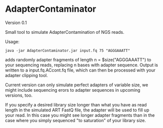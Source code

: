 # AdapterContaminator

Version 0.1

Small tool to simulate AdapterContamination of NGS reads.

Usage:

`java -jar AdapterContaminator.jar input.fq 75 "AGGGAAATT"`


adds randomly adapter fragments of length n = $size("AGGGAAATT") to your sequencing reads, 
replacing n bases with adapter sequence. 
Output is written to a input.fq.ACcont.fq file, which can then be processed with your adapter clipping tool. 

Current version can only simulate perfect adapters of variable size, we might include sequencing erors to adapter sequences in upcoming
versions, too. 

If you specify a desired library size longer than what you have as read length in the simulated ART FastQ file, the adapter will be used
to fill up your read. In this case you might see longer adapter fragments than in the case where you simply sequenced "to saturation" of your library 
size.

